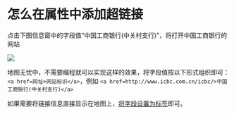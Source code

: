 # 怎么在属性中添加超链接

点击下图信息窗中的字段值“中国工商银行(中关村支行)”，将打开中国工商银行的网站

![](http://pic.dituwuyou.com/map%2Fpicture%2Fhyperlink.png)

地图无忧中，不需要编程就可以实现这样的效果，将字段值按以下形式组织即可：```<a href=网址>网站标识</a>```，例如 ```<a href=http://www.icbc.com.cn/icbc/>中国工商银行(中关村支行)</a>```

如果需要将链接信息直接显示在地图上，[将字段设置为标签](/display-label.html)即可。

